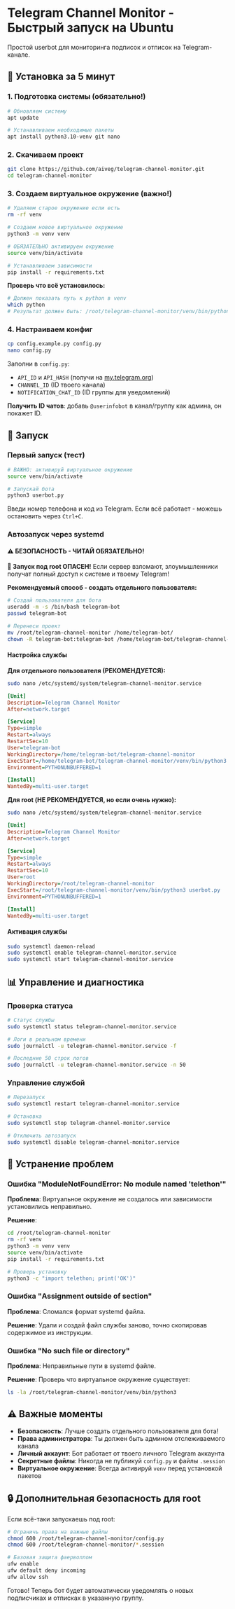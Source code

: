 # Telegram Channel Monitor - Быстрый запуск на Ubuntu

Простой userbot для мониторинга подписок и отписок на Telegram-канале.

## 🚀 Установка за 5 минут

### 1. Подготовка системы (обязательно!)

```bash
# Обновляем систему
apt update

# Устанавливаем необходимые пакеты
apt install python3.10-venv git nano
```

### 2. Скачиваем проект

```bash
git clone https://github.com/aiveg/telegram-channel-monitor.git
cd telegram-channel-monitor
```

### 3. Создаем виртуальное окружение (важно!)

```bash
# Удаляем старое окружение если есть
rm -rf venv

# Создаем новое виртуальное окружение
python3 -m venv venv

# ОБЯЗАТЕЛЬНО активируем окружение
source venv/bin/activate

# Устанавливаем зависимости
pip install -r requirements.txt
```

**Проверь что всё установилось:**
```bash
# Должен показать путь к python в venv
which python
# Результат должен быть: /root/telegram-channel-monitor/venv/bin/python
```

### 4. Настраиваем конфиг

```bash
cp config.example.py config.py
nano config.py
```

Заполни в `config.py`:
- `API_ID` и `API_HASH` (получи на [my.telegram.org](https://my.telegram.org))
- `CHANNEL_ID` (ID твоего канала)
- `NOTIFICATION_CHAT_ID` (ID группы для уведомлений)

**Получить ID чатов**: добавь `@userinfobot` в канал/группу как админа, он покажет ID.

## 🚀 Запуск

### Первый запуск (тест)

```bash
# ВАЖНО: активируй виртуальное окружение
source venv/bin/activate

# Запускай бота
python3 userbot.py
```

Введи номер телефона и код из Telegram. Если всё работает - можешь остановить через `Ctrl+C`.

### Автозапуск через systemd

#### ⚠️ **БЕЗОПАСНОСТЬ - ЧИТАЙ ОБЯЗАТЕЛЬНО!**

**🚨 Запуск под root ОПАСЕН!** Если сервер взломают, злоумышленники получат полный доступ к системе и твоему Telegram!

**Рекомендуемый способ - создать отдельного пользователя:**

```bash
# Создай пользователя для бота
useradd -m -s /bin/bash telegram-bot
passwd telegram-bot

# Перенеси проект
mv /root/telegram-channel-monitor /home/telegram-bot/
chown -R telegram-bot:telegram-bot /home/telegram-bot/telegram-channel-monitor
```

#### Настройка службы

**Для отдельного пользователя (РЕКОМЕНДУЕТСЯ):**

```bash
sudo nano /etc/systemd/system/telegram-channel-monitor.service
```

```ini
[Unit]
Description=Telegram Channel Monitor
After=network.target

[Service]
Type=simple
Restart=always
RestartSec=10
User=telegram-bot
WorkingDirectory=/home/telegram-bot/telegram-channel-monitor
ExecStart=/home/telegram-bot/telegram-channel-monitor/venv/bin/python3 userbot.py
Environment=PYTHONUNBUFFERED=1

[Install]
WantedBy=multi-user.target
```

**Для root (НЕ РЕКОМЕНДУЕТСЯ, но если очень нужно):**

```bash
sudo nano /etc/systemd/system/telegram-channel-monitor.service
```

```ini
[Unit]
Description=Telegram Channel Monitor
After=network.target

[Service]
Type=simple
Restart=always
RestartSec=10
User=root
WorkingDirectory=/root/telegram-channel-monitor
ExecStart=/root/telegram-channel-monitor/venv/bin/python3 userbot.py
Environment=PYTHONUNBUFFERED=1

[Install]
WantedBy=multi-user.target
```

#### Активация службы

```bash
sudo systemctl daemon-reload
sudo systemctl enable telegram-channel-monitor.service
sudo systemctl start telegram-channel-monitor.service
```

## 📊 Управление и диагностика

### Проверка статуса

```bash
# Статус службы
sudo systemctl status telegram-channel-monitor.service

# Логи в реальном времени
sudo journalctl -u telegram-channel-monitor.service -f

# Последние 50 строк логов
sudo journalctl -u telegram-channel-monitor.service -n 50
```

### Управление службой

```bash
# Перезапуск
sudo systemctl restart telegram-channel-monitor.service

# Остановка
sudo systemctl stop telegram-channel-monitor.service

# Отключить автозапуск
sudo systemctl disable telegram-channel-monitor.service
```

## 🐛 Устранение проблем

### Ошибка "ModuleNotFoundError: No module named 'telethon'"

**Проблема**: Виртуальное окружение не создалось или зависимости установились неправильно.

**Решение**:
```bash
cd /root/telegram-channel-monitor
rm -rf venv
python3 -m venv venv
source venv/bin/activate
pip install -r requirements.txt

# Проверь установку
python3 -c "import telethon; print('OK')"
```

### Ошибка "Assignment outside of section"

**Проблема**: Сломался формат systemd файла.

**Решение**: Удали и создай файл службы заново, точно скопировав содержимое из инструкции.

### Ошибка "No such file or directory"

**Проблема**: Неправильные пути в systemd файле.

**Решение**: Проверь что виртуальное окружение существует:
```bash
ls -la /root/telegram-channel-monitor/venv/bin/python3
```

## ⚠️ Важные моменты

- **Безопасность**: Лучше создать отдельного пользователя для бота!
- **Права администратора**: Ты должен быть админом отслеживаемого канала
- **Личный аккаунт**: Бот работает от твоего личного Telegram аккаунта
- **Секретные файлы**: Никогда не публикуй `config.py` и файлы `.session`
- **Виртуальное окружение**: Всегда активируй `venv` перед установкой пакетов

## 🔒 Дополнительная безопасность для root

Если всё-таки запускаешь под root:

```bash
# Ограничь права на важные файлы
chmod 600 /root/telegram-channel-monitor/config.py
chmod 600 /root/telegram-channel-monitor/*.session

# Базовая защита фаерволлом
ufw enable
ufw default deny incoming
ufw allow ssh
```

Готово! Теперь бот будет автоматически уведомлять о новых подписчиках и отписках в указанную группу.